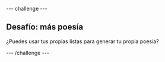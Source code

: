 --- challenge ---

## Desafío: más poesía

¿Puedes usar tus propias listas para generar tu propia poesía?

--- /challenge ---